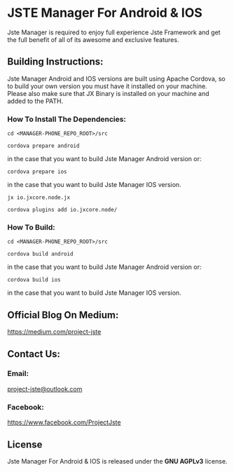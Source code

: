 # JSTE Manager For Android & IOS

Jste Manager is required to enjoy full experience Jste Framework and get the full benefit of all of its awesome and exclusive features.

## Building Instructions:

Jste Manager Android and IOS versions are built using Apache Cordova, so to build your own version you must have it installed on your machine. Please also make sure that JX Binary is installed on your machine and added to the PATH.

### How To Install The Dependencies:

<code>cd <MANAGER-PHONE_REPO_ROOT>/src</code>

<code>cordova prepare android</code>

in the case that you want to build Jste Manager Android version or:

<code>cordova prepare ios</code>

in the case that you want to build Jste Manager IOS version.

<code>jx io.jxcore.node.jx</code>

<code>cordova plugins add io.jxcore.node/</code>

### How To Build:

<code>cd <MANAGER-PHONE_REPO_ROOT>/src</code>

<code>cordova build android</code>

in the case that you want to build Jste Manager Android version or:

<code>cordova build ios</code>

in the case that you want to build Jste Manager IOS version.

## Official Blog On Medium:

https://medium.com/project-jste

## Contact Us:

### Email:

project-jste@outlook.com

### Facebook:

https://www.facebook.com/ProjectJste

## License

Jste Manager For Android & IOS is released under the <b>GNU AGPLv3</b> license.
